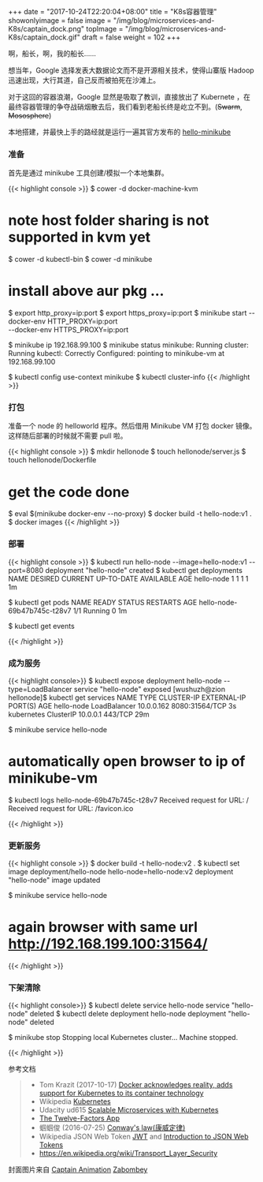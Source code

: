+++
date = "2017-10-24T22:20:04+08:00"
title = "K8s容器管理"
showonlyimage = false
image = "/img/blog/microservices-and-K8s/captain_dock.png"
topImage = "/img/blog/microservices-and-K8s/captain_dock.gif"
draft = false
weight = 102
+++

啊，船长，啊，我的船长……
<!--more-->

想当年，Google 选择发表大数据论文而不是开源相关技术，使得山寨版 Hadoop 迅速出现，大行其道，自己反而被拍死在沙滩上。

对于这回的容器浪潮，Google 显然是吸取了教训，直接放出了 Kubernete ，在最终容器管理的争夺战硝烟散去后，我们看到老船长终是屹立不到。(~~Swarm~~, ~~Mososphere~~)

本地搭建，并最快上手的路经就是运行一遍其官方发布的 [hello-minikube](https://kubernetes.io/docs/tutorials/stateless-application/hello-minikube/) 

### 准备

首先是通过 minikube 工具创建/模拟一个本地集群。

{{< highlight console >}}
$ cower -d docker-machine-kvm
# note host folder sharing is not supported in kvm yet
$ cower -d kubectl-bin
$ cower -d minikube
# install above aur pkg ...

$ export http_proxy=ip:port
$ export https_proxy=ip:port
$ minikube start 
    --docker-env HTTP_PROXY=ip:port \
    --docker-env HTTPS_PROXY=ip:port

$ minikube ip
192.168.99.100
$ minikube status
minikube: Running
cluster: Running
kubectl: Correctly Configured: pointing to minikube-vm at 192.168.99.100

$ kubectl config use-context minikube
$ kubectl cluster-info
{{< /highlight >}}

### 打包

准备一个 node 的 helloworld 程序。然后借用 Minikube VM 打包 docker 镜像。这样随后部署的时候就不需要 pull 啦。

{{< highlight console >}}
$ mkdir hellonode
$ touch hellonode/server.js
$ touch hellonode/Dockerfile
# get the code done
$ eval $(minikube docker-env --no-proxy)
$ docker build -t hello-node:v1 .
$ docker images
{{< /highlight >}}

### 部署

{{< highlight console >}}
$ kubectl run hello-node --image=hello-node:v1 --port=8080
deployment "hello-node" created
$ kubectl get deployments
NAME         DESIRED   CURRENT   UP-TO-DATE   AVAILABLE   AGE
hello-node   1         1         1            1           1m

$ kubectl get pods
NAME                          READY     STATUS    RESTARTS   AGE
hello-node-69b47b745c-t28v7   1/1       Running   0          1m

$ kubectl get events

{{< /highlight >}}

### 成为服务

{{< highlight console>}}
$ kubectl expose deployment hello-node --type=LoadBalancer
service "hello-node" exposed
[wushuzh@zion hellonode]$ kubectl get services
NAME         TYPE           CLUSTER-IP   EXTERNAL-IP   PORT(S)          AGE
hello-node   LoadBalancer   10.0.0.162   <pending>     8080:31564/TCP   3s
kubernetes   ClusterIP      10.0.0.1     <none>        443/TCP          29m

$ minikube service hello-node
# automatically open browser to ip of minikube-vm

$ kubectl logs hello-node-69b47b745c-t28v7
Received request for URL: /
Received request for URL: /favicon.ico

{{< /highlight >}}

### 更新服务

{{< highlight console >}}
$ docker build -t hello-node:v2 .
$ kubectl set image deployment/hello-node hello-node=hello-node:v2
deployment "hello-node" image updated

$ minikube service hello-node
# again browser with same url http://192.168.199.100:31564/

{{< /highlight >}}

### 下架清除


{{< highlight console>}}
$ kubectl delete service hello-node
service "hello-node" deleted
$ kubectl delete deployment hello-node
deployment "hello-node" deleted

$ minikube stop
Stopping local Kubernetes cluster...
Machine stopped.

{{< /highlight >}}

参考文档

> - Tom Krazit (2017-10-17) [Docker acknowledges reality, adds support for Kubernetes to its container technology](https://www.geekwire.com/2017/docker-acknowledges-reality-adds-support-kubernetes-container-technology/)
> - Wikipedia [Kubernetes](https://en.wikipedia.org/wiki/Kubernetes)
> - Udacity ud615 [Scalable Microservices with Kubernetes](https://classroom.udacity.com/courses/ud615)
> - [The Twelve-Factors App](https://12factor.net/)
> - 蝈蝈俊 (2016-07-25) [Conway's law(康威定律)](http://www.cnblogs.com/ghj1976/p/5703462.html)
> - Wikipedia JSON Web Token [JWT](https://en.wikipedia.org/wiki/JSON_Web_Token) and [Introduction to JSON Web Tokens](https://jwt.io/introduction/)
> - https://en.wikipedia.org/wiki/Transport_Layer_Security

封面图片来自 [Captain Animation](https://dribbble.com/shots/2287360-Captain-Animation)
 <a href="https://dribbble.com/kunchevsky"><i class="fa fa-dribbble" aria-hidden="true"></i> Zabombey</a>  
